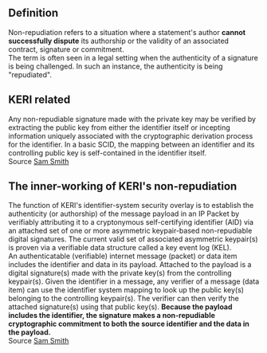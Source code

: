 ## Definition
Non-repudiation refers to a situation where a statement's author **cannot successfully dispute** its authorship or the validity of an associated contract, signature or commitment.  
The term is often seen in a legal setting when the authenticity of a signature is being challenged. In such an instance, the authenticity is being "repudiated".

## KERI related
Any non-repudiable signature made with the private key may be verified by extracting the public key from either the identifier itself or incepting information uniquely associated with the cryptographic derivation process for the identifier. In a basic SCID, the mapping between an identifier and its controlling public key is self-contained in the identifier itself.  
Source [Sam Smith](https://github.com/WebOfTrust/ietf-keri/blob/main/draft-ssmith-keri.md#self-certifying-identifier-scid)

## The inner-working of KERI's non-repudiation
The function of KERI's identifier-system security overlay is to establish the authenticity (or authorship) of the message payload in an IP Packet by verifiably attributing it to a cryptonymous self-certifying identifier (AID) via an attached set of one or more asymmetric keypair-based non-repudiable digital signatures. The current valid set of associated asymmetric keypair(s) is proven via a verifiable data structure called a key event log (KEL).  
An authenticatable (verifiable) internet message (packet) or data item includes the identifier and data in its payload. Attached to the payload is a digital signature(s) made with the private key(s) from the controlling keypair(s). Given the identifier in a message, any verifier of a message (data item) can use the identifier system mapping to look up the public key(s) belonging to the controlling keypair(s). The verifier can then verify the attached signature(s) using that public key(s). **Because the payload includes the identifier, the signature makes a non-repudiable cryptographic commitment to both the source identifier and the data in the payload.**  
Source [Sam Smith](https://github.com/WebOfTrust/ietf-keri/blob/main/draft-ssmith-keri.md#identifier-system-security-overlay)
